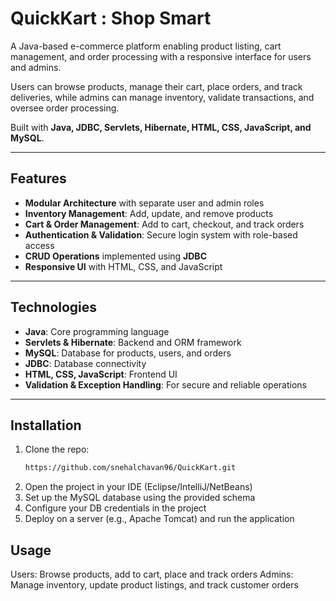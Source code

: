 # QuickKart : Shop Smart  

A Java-based e-commerce platform enabling product listing, cart management, and order processing with a responsive interface for users and admins.  

Users can browse products, manage their cart, place orders, and track deliveries, while admins can manage inventory, validate transactions, and oversee order processing.  

Built with **Java, JDBC, Servlets, Hibernate, HTML, CSS, JavaScript, and MySQL**.  

---

## Features  

- **Modular Architecture** with separate user and admin roles  
- **Inventory Management**: Add, update, and remove products  
- **Cart & Order Management**: Add to cart, checkout, and track orders  
- **Authentication & Validation**: Secure login system with role-based access  
- **CRUD Operations** implemented using **JDBC**  
- **Responsive UI** with HTML, CSS, and JavaScript  

---

## Technologies  

- **Java**: Core programming language  
- **Servlets & Hibernate**: Backend and ORM framework  
- **MySQL**: Database for products, users, and orders  
- **JDBC**: Database connectivity  
- **HTML, CSS, JavaScript**: Frontend UI  
- **Validation & Exception Handling**: For secure and reliable operations  

---

## Installation  

1. Clone the repo:  
   ```bash
   https://github.com/snehalchavan96/QuickKart.git   
2. Open the project in your IDE (Eclipse/IntelliJ/NetBeans)
3. Set up the MySQL database using the provided schema
4. Configure your DB credentials in the project
5. Deploy on a server (e.g., Apache Tomcat) and run the application

## Usage
Users: Browse products, add to cart, place and track orders
Admins: Manage inventory, update product listings, and track customer orders



